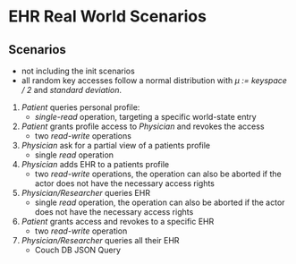 # EHR Real World Scenarios

## Scenarios

- not including the init scenarios
- all random key accesses follow a normal distribution with *µ := keyspace / 2* and *standard deviation*.

1. *Patient* queries personal profile:
    - *single-read* operation, targeting a specific world-state entry
2. *Patient* grants profile access to *Physician* and revokes the access
    - two *read-write* operations
3. *Physician* ask for a partial view of a patients profile
    - single *read* operation
4. *Physician* adds EHR to a patients profile
    - two *read-write* operations, the operation can also be aborted if the actor does not have the necessary access rights
5. *Physician/Researcher* queries EHR
    - single *read* operation, the operation can also be aborted if the actor does not have the necessary access rights
6. *Patient* grants access and revokes to a specific EHR
    - two *read-write* operation
7. *Physician/Researcher* queries all their EHR
    - Couch DB JSON Query

